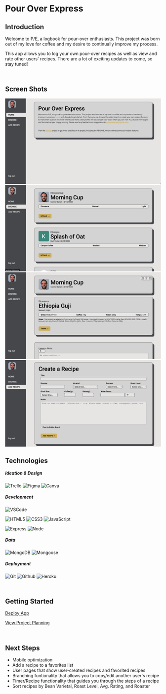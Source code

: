  # Pour Over Express

  ## Introduction

Welcome to P/E, a logbook for pour-over enthusiasts. This project was born out of my love for coffee and my desire to continually improve my process. 

This app allows you to log your own pour-over recipes as well as view and rate other users' recipes. There are a lot of exciting updates to come, so stay tuned!

<br>

## Screen Shots  

<img src="public/assets/images/ss1.png">
<img src="public/assets/images/ss2.png">
<img src="public/assets/images/ss3.png">
<img src="public/assets/images/ss4.png">


<br>

## Technologies
##### Ideation & Design
  ![Trello](https://img.shields.io/badge/-Trello-C49622?style=flat&logo=trello&logoColor=black)
  ![Figma](https://img.shields.io/badge/-Figma-C49622?style=flat&logo=figma&logoColor=black)
  ![Canva](https://img.shields.io/badge/-Canva-C49622?style=flat&logo=canva&logoColor=black)

##### Development
  ![VSCode](https://img.shields.io/badge/-VS_Code-C49622?style=flat&logo=visualstudio&logoColor=black)

  ![HTML5](https://img.shields.io/badge/-HTML5-C49622?style=flat&logo=html5&logoColor=black)
  ![CSS3](https://img.shields.io/badge/-CSS-C49622?style=flat&logo=css3&logoColor=black)
  ![JavaScript](https://img.shields.io/badge/-JavaScript-C49622?style=flat&logo=javascript&logoColor=black)

  ![Express](https://img.shields.io/badge/-Express-C49622?style=flat&logo=express&logoColor=black)
  ![Node](https://img.shields.io/badge/-Node.js-C49622?style=flat&logo=node.js&logoColor=black)

##### Data
  ![MongoDB](https://img.shields.io/badge/-MongoDB-C49622?style=flat&logo=mongodb&logoColor=black)
  ![Mongoose](https://img.shields.io/badge/-Mongoose_ODM-C49622?style=flat&logo=mongodb&logoColor=black)

##### Deployment
  ![Git](https://img.shields.io/badge/-Git-C49622?style=flat&logo=git&logoColor=black)
  ![Github](https://img.shields.io/badge/-GitHub-C49622?style=flat&logo=github&logoColor=black)
  ![Heroku](https://img.shields.io/badge/-Heroku-C49622?style=flat&logo=heroku&logoColor=black)

<br>

## Getting Started

[Deploy App](https://pour-over-express.herokuapp.com/)

[View Project Planning](https://trello.com/b/qDd1G8fX/pour-over-express)

<br>

## Next Steps

- Mobile optimization
- Add a recipe to a favorites list
- User pages that show user-created recipes and favorited recipes
- Branching funtionality that allows you to copy/edit another user's recipe
- Timer/Recipe functionality that guides you through the steps of a recipe
- Sort recipes by Bean Varietal, Roast Level, Avg. Rating, and Roaster

<br>